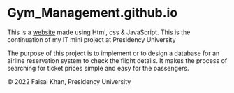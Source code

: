 # Gym_Management.github.io

This is a [website](https://faisalkhan171101.github.io/GymManagementSystem.github.io/) made using Html, css & JavaScript. This is the continuation of my IT mini project at Presidency University

The purpose of this project is to implement or to design a database for an airline reservation system to check the flight details. It makes the process of searching for ticket prices simple and easy for the passengers. 

© 2022 Faisal Khan, Presidency University
